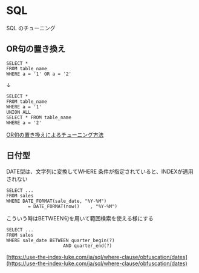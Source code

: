 # SQL

SQL のチューニング

## OR句の置き換え

```
SELECT * 
FROM table_name 
WHERE a = '1' OR a = '2'
```
↓
```
SELECT * 
FROM table_name 
WHERE a = '1'
UNION ALL
SELECT * FROM table_name 
WHERE a = '2'
```

[OR句の置き換えによるチューニング方法](https://oreno-it.info/archives/134)

## 日付型
DATE型は、文字列に変換してWHERE 条件が指定されていると、INDEXが適用されない

```
SELECT ...
FROM sales
WHERE DATE_FORMAT(sale_date, "%Y-%M") 
		= DATE_FORMAT(now()    , "%Y-%M")
```

こういう時はBETWEEN句を用いて範囲検索を使える様にする

```
SELECT ...
FROM sales
WHERE sale_date BETWEEN quarter_begin(?) 
                     AND quarter_end(?)
```

[https://use-the-index-luke.com/ja/sql/where-clause/obfuscation/dates](https://use-the-index-luke.com/ja/sql/where-clause/obfuscation/dates)


<!--stackedit_data:
eyJoaXN0b3J5IjpbLTE1Mjc0Mzg1MDAsNzQ1Nzk4NTcsLTEzND
M2MTU1MDJdfQ==
-->